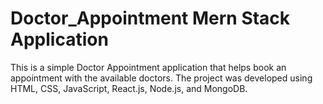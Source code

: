 # Doctor_Appointment Mern Stack Application

This is a simple Doctor Appointment application that helps book an appointment with the available doctors.
The project was developed using HTML, CSS, JavaScript, React.js, Node.js, and MongoDB.
